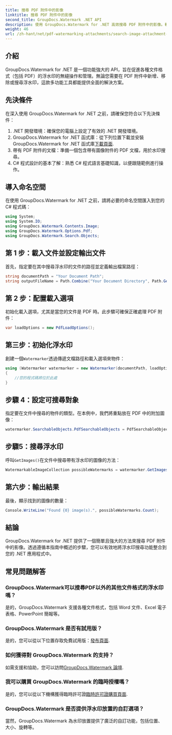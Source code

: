 ```yaml
---
title: 搜尋 PDF 附件中的影像
linktitle: 搜尋 PDF 附件中的影像
second_title: GroupDocs.Watermark .NET API
description: 使用 GroupDocs.Watermark for .NET 高效搜尋 PDF 附件中的影像。輕鬆簡化您的浮水印管理流程。
weight: 46
url: /zh-hant/net/pdf-watermarking-attachments/search-image-attachment-pdf/
---
```

## 介紹
GroupDocs.Watermark for .NET 是一個功能強大的 API，旨在促進各種文件格式（包括 PDF）的浮水印的無縫操作和管理。無論您需要在 PDF 附件中新增、移除或搜尋浮水印，這款多功能工具都能提供全面的解決方案。
## 先決條件
在深入使用 GroupDocs.Watermark for .NET 之前，請確保您符合以下先決條件：
1. .NET 開發環境：確保您的電腦上設定了有效的 .NET 開發環境。
2.  GroupDocs.Watermark for .NET 函式庫：從下列位置下載並安裝 GroupDocs.Watermark for .NET 函式庫[下載頁面](https://releases.groupdocs.com/Watermark/net/).
3. 帶有 PDF 附件的文檔：準備一個包含帶有圖像附件的 PDF 文檔，用於水印搜尋。
4. C# 程式設計的基本了解：熟悉 C# 程式語言基礎知識，以便跟隨範例進行操作。

## 導入命名空間
在使用 GroupDocs.Watermark for .NET 之前，請將必要的命名空間匯入到您的 C# 程式碼：
```csharp
using System;
using System.IO;
using GroupDocs.Watermark.Contents.Image;
using GroupDocs.Watermark.Options.Pdf;
using GroupDocs.Watermark.Search.Objects;
```
## 第 1 步：載入文件並設定輸出文件
首先，指定要在其中搜尋浮水印的文件的路徑並定義輸出檔案路徑：
```csharp
string documentPath = "Your Document Path";
string outputFileName = Path.Combine("Your Document Directory", Path.GetFileName(documentPath));
```
## 第 2 步：配置載入選項
初始化載入選項，尤其是當您的文件是 PDF 時。此步驟可確保正確處理 PDF 附件：
```csharp
var loadOptions = new PdfLoadOptions();
```
## 第三步：初始化浮水印
創建一個`Watermarker`透過傳遞文檔路徑和載入選項來物件：
```csharp
using (Watermarker watermarker = new Watermarker(documentPath, loadOptions))
{
    //您的程式碼將位於此處
}
```
## 步驟 4：設定可搜尋對象
指定要在文件中搜尋的物件的類型。在本例中，我們將重點放在 PDF 中的附加圖像：
```csharp
watermarker.SearchableObjects.PdfSearchableObjects = PdfSearchableObjects.AttachedImages;
```
## 步驟5：搜尋浮水印
呼叫`GetImages()`在文件中搜尋帶有浮水印的圖像的方法：
```csharp
WatermarkableImageCollection possibleWatermarks = watermarker.GetImages();
```
## 第六步：輸出結果
最後，顯示找到的圖像的數量：
```csharp
Console.WriteLine("Found {0} image(s).", possibleWatermarks.Count);
```

## 結論
GroupDocs.Watermark for .NET 提供了一個簡單且強大的方法來搜尋 PDF 附件中的影像。透過遵循本指南中概述的步驟，您可以有效地將浮水印搜尋功能整合到您的 .NET 應用程式中。
## 常見問題解答
### GroupDocs.Watermark可以搜尋PDF以外的其他文件格式的浮水印嗎？
是的，GroupDocs.Watermark 支援各種文件格式，包括 Word 文件、Excel 電子表格、PowerPoint 簡報等。
### GroupDocs.Watermark 是否有試用版？
是的，您可以從以下位置存取免費試用版：[發布頁面](https://releases.groupdocs.com/).
### 如何獲得對 GroupDocs.Watermark 的支持？
如需支援和協助，您可以訪問[GroupDocs.Watermark 論壇](https://forum.groupdocs.com/c/watermark/19).
### 我可以購買 GroupDocs.Watermark 的臨時授權嗎？
是的，您可以從以下機構獲得臨時許可證[臨時許可證購買頁面](https://purchase.groupdocs.com/temporary-license/).
### GroupDocs.Watermark 是否提供浮水印放置的自訂選項？
當然，GroupDocs.Watermark 為水印放置提供了廣泛的自訂功能，包括位置、大小、旋轉等。